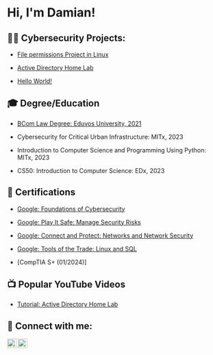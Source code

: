 <h1>Hi, I'm Damian! <br/>

<h2>👨‍💻 Cybersecurity Projects:</h2>

 - [File permissions Project in Linux](https://github.com/Damian-Polomski/Linux-Permissions-Project)
   
 - [Active Directory Home Lab](https://github.com/Damian-Polomski/AvtiveDirectoryLab/tree/main)

 - [Hello World!]()

   
<h2>🎓 Degree/Education </h2>

 - [BCom Law Degree: Eduvos University, 2021](https://imgur.com/a/qaNmZaQ)
 
- Cybersecurity for Critical Urban Infrastructure:	MITx, 2023

- Introduction to Computer Science and Programming Using Python:	MITx, 2023

- CS50: Introduction to Computer Science: EDx, 2023


<h2>📄 Certifications </h2>

 - [Google: Foundations of Cybersecurity](https://www.coursera.org/account/accomplishments/verify/966YR5GP7H49) 

 - [Google: Play It Safe: Manage Security Risks](https://www.coursera.org/account/accomplishments/verify/HL9U2A5NGDSK)

 - [Google: Connect and Protect: Networks and Network Security](https://www.coursera.org/account/accomplishments/verify/WTJGZFHZC5X2)

 - [Google: Tools of the Trade: Linux and SQL](https://www.coursera.org/account/accomplishments/verify/9ESSVZAURMFE)
 
 - [CompTIA S+ (01/2024)]
 
<h2>📺 Popular YouTube Videos</h2>

- [Tutorial: Active Directory Home Lab]()

<h2> 🤳 Connect with me:</h2>


[<img align="left" alt="JoshMadakor | LinkedIn" width="22px" src="https://cdn.jsdelivr.net/npm/simple-icons@v3/icons/linkedin.svg" />][linkedin]
[<img align="left" alt="JoshMadakor | Instagram" width="22px" src="https://cdn.jsdelivr.net/npm/simple-icons@v3/icons/instagram.svg" />][instagram]


[instagram]: https://www.instagram.com/damian.polomski/
[linkedin]: https://www.linkedin.com/in/damianpolomski/


